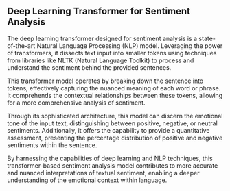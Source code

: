 ## Deep Learning Transformer for Sentiment Analysis

The deep learning transformer designed for sentiment analysis is a state-of-the-art Natural Language Processing (NLP) model. Leveraging the power of transformers, it dissects text input into smaller tokens using techniques from libraries like NLTK (Natural Language Toolkit) to process and understand the sentiment behind the provided sentences.

This transformer model operates by breaking down the sentence into tokens, effectively capturing the nuanced meaning of each word or phrase. It comprehends the contextual relationships between these tokens, allowing for a more comprehensive analysis of sentiment.

Through its sophisticated architecture, this model can discern the emotional tone of the input text, distinguishing between positive, negative, or neutral sentiments. Additionally, it offers the capability to provide a quantitative assessment, presenting the percentage distribution of positive and negative sentiments within the sentence.

By harnessing the capabilities of deep learning and NLP techniques, this transformer-based sentiment analysis model contributes to more accurate and nuanced interpretations of textual sentiment, enabling a deeper understanding of the emotional context within language.
